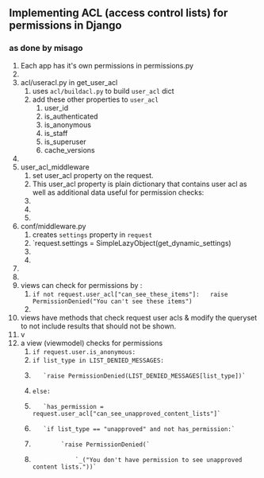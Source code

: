 
## Implementing ACL (access control lists) for permissions in Django  
### as done by misago  

1. Each app has it's own permissions in permissions.py
1.
1. acl/useracl.py in get_user_acl
   1. uses `acl/buildacl.py` to build `user_acl` dict
   1. add these other properties to `user_acl`
      1. user_id
      1. is_authenticated
      1. is_anonymous
      1. is_staff
      1. is_superuser
      1. cache_versions
1.
1. user_acl_middleware
   1. set user_acl property on the request.
   1. This user_acl property is plain dictionary that contains user acl as well as additional data useful for permission checks:
   1. 
   1. 
   1. 
1. conf/middleware.py 
   1. creates `settings` property in `request`
   1. `request.settings = SimpleLazyObject(get_dynamic_settings)
   1.
   1.
1.
1.
1. views can check for permissions by :
   1. `if not request.user_acl["can_see_these_items"]:  
           raise PermissionDenied("You can't see these items")`
   1.
1. views have methods that check request user acls & modify the queryset to not include results that should not be shown.
1. v
1. a view (viewmodel) checks for permissions
   1. `if request.user.is_anonymous:`
   1.    `if list_type in LIST_DENIED_MESSAGES:`
   1.        `raise PermissionDenied(LIST_DENIED_MESSAGES[list_type])`
   1.    `else:`
   1.        `has_permission = request.user_acl["can_see_unapproved_content_lists"]`
   1.        `if list_type == "unapproved" and not has_permission:`
   1.             `raise PermissionDenied(`
   1.                 `_("You don't have permission to see unapproved content lists."))`
